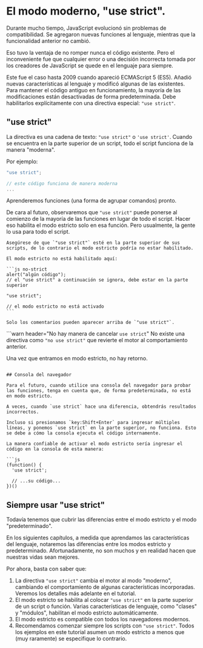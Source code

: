 # El modo moderno, "use strict".

Durante mucho tiempo, JavaScript evolucionó sin problemas de compatibilidad. Se agregaron nuevas funciones al lenguaje, mientras que la funcionalidad anterior no cambió.

Eso tuvo la ventaja de no romper nunca el código existente. Pero el inconveniente fue que cualquier error o una decisión incorrecta tomada por los creadores de JavaScript se quede en el lenguaje para siempre.

Este fue el caso hasta 2009 cuando apareció ECMAScript 5 (ES5). Añadió nuevas características al lenguaje y modificó algunas de las existentes. Para mantener el código antiguo en funcionamiento, la mayoría de las modificaciones están desactivadas de forma predeterminada. Debe habilitarlos explícitamente con una directiva especial: `"use strict"`.

## "use strict"

La directiva es una cadena de texto: `"use strict"` o `'use strict'`. Cuando se encuentra en la parte superior de un script, todo el script funciona de la manera "moderna".

Por ejemplo:

```js
"use strict";

// este código funciona de manera moderna
...
```

Aprenderemos funciones (una forma de agrupar comandos) pronto.

De cara al futuro, observaremos que `"use strict"` puede ponerse al comienzo de la mayoría de las funciones en lugar de todo el script. Hacer eso habilita el modo estricto solo en esa función. Pero usualmente, la gente lo usa para todo el script.


````warn header="Asegúrese de que \"use strict\" esté en la parte superior"
Asegúrese de que `"use strict"` esté en la parte superior de sus scripts, de lo contrario el modo estricto podría no estar habilitado.

El modo estricto no está habilitado aquí:

```js no-strict
alert("algún código");
// el "use strict" a continuación se ignora, debe estar en la parte superior

"use strict";

// el modo estricto no está activado
```

Solo los comentarios pueden aparecer arriba de `"use strict"`.
````

```warn header="No hay manera de cancelar `use strict`"
No existe una directiva como `"no use strict"` que revierte el motor al comportamiento anterior.

Una vez que entramos en modo estricto, no hay retorno.
```

## Consola del navegador

Para el futuro, cuando utilice una consola del navegador para probar las funciones, tenga en cuenta que, de forma predeterminada, no está en modo estricto.

A veces, cuando `use strict` hace una diferencia, obtendrás resultados incorrectos.

Incluso si presionamos `key:Shift+Enter` para ingresar múltiples líneas, y ponemos `use strict` en la parte superior, no funciona. Esto se debe a cómo la consola ejecuta el código internamente.

La manera confiable de activar el modo estricto sería ingresar el código en la consola de esta manera:

```js
(function() {
  'use strict';

  // ...su código...
})()
```

## Siempre usar "use strict"

Todavía tenemos que cubrir las diferencias entre el modo estricto y el modo "predeterminado".

En los siguientes capítulos, a medida que aprendamos las características del lenguaje, notaremos las diferencias entre los modos estricto y predeterminado. Afortunadamente, no son muchos y en realidad hacen que nuestras vidas sean mejores.

Por ahora, basta con saber que:

1. La directiva `"use strict"` cambia el motor al modo "moderno", cambiando el comportamiento de algunas características incorporadas. Veremos los detalles más adelante en el tutorial.
2. El modo estricto se habilita al colocar `"use strict"` en la parte superior de un script o función. Varias características de lenguaje, como "clases" y "módulos", habilitan el modo estricto automáticamente.
3. El modo estricto es compatible con todos los navegadores modernos.
4. Recomendamos comenzar siempre los scripts con `"use strict"`. Todos los ejemplos en este tutorial asumen un modo estricto a menos que (muy raramente) se especifique lo contrario.
